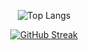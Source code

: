 <p align="center">
  <img src="https://github-readme-stats.vercel.app/api/top-langs/?username=AntonioNoguera&layout=compact&bg_color=00000000&theme=date_night&card_width=100px" alt="Top Langs">
</p>


<p align="center">
 

 
  <a href="https://git.io/streak-stats">
    <img src="https://github-readme-streak-stats.herokuapp.com?user=AntonioNoguera&theme=dark&hide_border=true&locale=es&date_format=M%20j%5B%2C%20Y%5D&exclude_days=Sun&card_width=534&fire=E9EB1B&background=EB000000" alt="GitHub Streak">
  </a>
</p>

